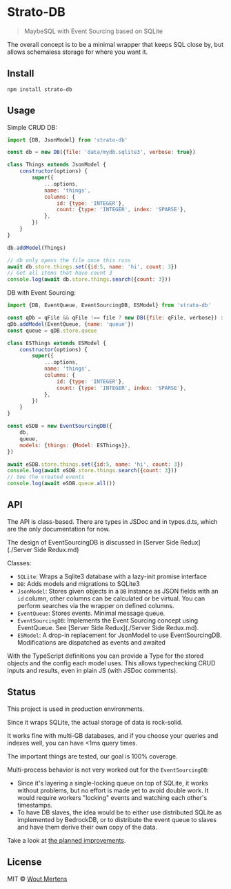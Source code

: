 # Strato-DB

> MaybeSQL with Event Sourcing based on SQLite

The overall concept is to be a minimal wrapper that keeps SQL close by, but allows schemaless storage for where you want it.

## Install

```shell
npm install strato-db
```

## Usage

Simple CRUD DB:

```js
import {DB, JsonModel} from 'strato-db'

const db = new DB({file: 'data/mydb.sqlite3', verbose: true})

class Things extends JsonModel {
	constructor(options) {
		super({
			...options,
			name: 'things',
			columns: {
				id: {type: 'INTEGER'},
				count: {type: 'INTEGER', index: 'SPARSE'},
			},
		})
	}
}

db.addModel(Things)

// db only opens the file once this runs
await db.store.things.set({id:5, name: 'hi', count: 3})
// Get all items that have count 3
console.log(await db.store.things.search({count: 3}))
```

DB with Event Sourcing:

```js
import {DB, EventQueue, EventSourcingDB, ESModel} from 'strato-db'

const qDb = qFile && qFile !== file ? new DB({file: qFile, verbose}) : db
qDb.addModel(EventQueue, {name: 'queue'})
const queue = qDB.store.queue

class ESThings extends ESModel {
	constructor(options) {
		super({
			...options,
			name: 'things',
			columns: {
				id: {type: 'INTEGER'},
				count: {type: 'INTEGER', index: 'SPARSE'},
			},
		})
	}
}

const eSDB = new EventSourcingDB({
	db,
	queue,
	models: {things: {Model: ESThings}},
})

await eSDB.store.things.set({id:5, name: 'hi', count: 3})
console.log(await eSDB.store.things.search({count: 3}))
// See the created events
console.log(await eSDB.queue.all())
```

## API

The API is class-based. There are types in JSDoc and in types.d.ts, which are the only documentation for now.

The design of EventSourcingDB is discussed in [Server Side Redux](./Server Side Redux.md)

Classes:

- `SQLite`: Wraps a Sqlite3 database with a lazy-init promise interface
- `DB`: Adds models and migrations to SQLite3
- `JsonModel`: Stores given objects in a `DB` instance as JSON fields with an `id` column, other columns can be calculated or be virtual. You can perform searches via the wrapper on defined columns.
- `EventQueue`: Stores events. Minimal message queue.
- `EventSourcingDB`: Implements the Event Sourcing concept using EventQueue. See [Server Side Redux](./Server Side Redux.md).
- `ESModel`: A drop-in replacement for JsonModel to use EventSourcingDB. Modifications are dispatched as events and awaited

With the TypeScript definitions you can provide a Type for the stored objects and the config each model uses. This allows typechecking CRUD inputs and results, even in plain JS (with JSDoc comments).

## Status

This project is used in production environments.

Since it wraps SQLite, the actual storage of data is rock-solid.

It works fine with multi-GB databases, and if you choose your queries and indexes well, you can have <1ms query times.

The important things are tested, our goal is 100% coverage.

Multi-process behavior is not very worked out for the `EventSourcingDB`:

- Since it's layering a single-locking queue on top of SQLite, it works without problems, but no effort is made yet to avoid double work. It would require workers "locking" events and watching each other's timestamps.
- To have DB slaves, the idea would be to either use distributed SQLite as implemented by BedrockDB, or to distribute the event queue to slaves and have them derive their own copy of the data.

Take a look at [the planned improvements](./TODO.md).

## License

MIT © [Wout Mertens](https://stratokit.io)
